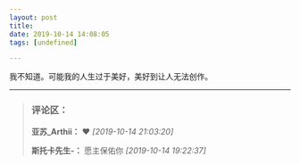 ```yaml
---
layout: post
title: 
date: 2019-10-14 14:08:05
tags: [undefined]

---
```

我不知道。可能我的人生过于美好，美好到让人无法创作。

---
> ### 评论区：
>**亚苏_Arthii：** ❤️  *[2019-10-14 21:03:20]*
>
>**斯托卡先生-：** 愿主保佑你  *[2019-10-14 19:22:37]*
>
>